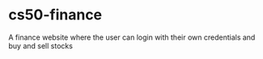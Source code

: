 # cs50-finance
A finance website where the user can login with their own credentials and buy and sell stocks
